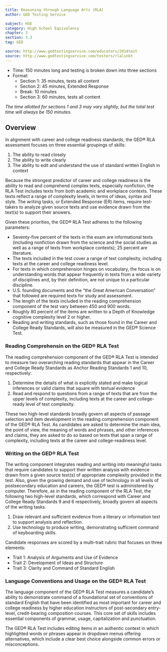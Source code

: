 ```yaml
---
title: Reasoning through Language Arts (RLA)
author: GED Testing Service

subject: HSE
category: High School Equivalency
chapter: 3
section: 3.3
tag: GED

source: http://www.gedtestingservice.com/educators/2014test
source: http://www.gedtestingservice.com/testers/rlalinkt
---
```

  * Time: 150 minutes long and testing is broken down into three sections
  * Format:
    - Section 1: 35 minutes, tests all content
    - Section 2: 45 minutes, Extended Response
    - Break: 10 minutes
    - Section 3: 60 minutes, tests all content

*The time allotted for sections 1 and 3 may vary slightly, but the total test time will always be 150 minutes.*

## Overview

In alignment with career and college readiness standards, the GED® RLA assessment focuses on three essential groupings of skills:

  1.  The ability to read closely
  1.  The ability to write clearly
  1.  The ability to edit and understand the use of standard written English in context

Because the strongest predictor of career and college readiness is the ability to read and comprehend complex texts, especially nonfiction, the RLA Test includes texts from both academic and workplace contexts. These texts reflect a range of complexity levels, in terms of ideas, syntax and style. The writing tasks, or Extended Response (ER) items, require test-takers to analyze given source texts and use evidence drawn from the text(s) to support their answers.

Given these priorities, the GED® RLA Test adheres to the following parameters:

  * Seventy-five percent of the texts in the exam are informational texts (including nonfiction drawn from the science and the social studies as well as a range of texts from workplace contexts); 25 percent are literature.
  * The texts included in the test cover a range of text complexity, including texts at the career and college readiness level.
  * For texts in which comprehension hinges on vocabulary, the focus is on understanding words that appear frequently in texts from a wide variety of disciplines and, by their definition, are not unique to a particular discipline.
  * U.S. founding documents and the “the Great American Conversation” that followed are required texts for study and assessment.
  * The length of the texts included in the reading comprehension component of the test vary between 450 and 900 words.
  * Roughly 80 percent of the items are written to a Depth of Knowledge cognitive complexity level 2 or higher.
  * Reading and writing standards, such as those found in the Career and College Ready Standards, will also be measured in the GED® Science Test.

### Reading Comprehensin on the GED® RLA Test

The reading comprehension component of the GED® RLA Test is intended to measure two overarching reading standards that appear in the Career and College Ready Standards as Anchor Reading Standards 1 and 10, respectively:

  1.  Determine the details of what is explicitly stated and make logical inferences or valid claims that square with textual evidence
  1.  Read and respond to questions from a range of texts that are from the upper levels of complexity, including texts at the career and college-ready level of text complexity.

These two high-level standards broadly govern all aspects of passage selection and item development in the reading comprehension component of the GED® RLA Test. As candidates are asked to determine the main idea, the point of view, the meaning of words and phrases, and other inferences and claims, they are asked to do so based on texts that span a range of complexity, including texts at the career and college-readiness level.

### Writing on the GED® RLA Test

The writing component integrates reading and writing into meaningful tasks that require candidates to support their written analysis with evidence drawn from a given source text(s) of appropriate complexity provided in the test. Also, given the growing demand and use of technology in all levels of postsecondary education and careers, the GED® test is administered by computer. Therefore, as in the reading component of the RLA Test, the following two high-level standards, which correspond with Career and College Ready Standards 9 and 6 respectively, broadly govern all aspects of the writing tasks.

  1.  Draw relevant and sufficient evidence from a literary or information text to support analysis and reflection.
  1.  Use technology to produce writing, demonstrating sufficient command of keyboarding skills.

Candidate responses are scored by a multi-trait rubric that focuses on three elements:

  * Trait 1: Analysis of Arguments and Use of Evidence
  * Trait 2: Development of Ideas and Structure
  * Trait 3: Clarity and Command of Standard English


### Language Conventions and Usage on the GED® RLA Test

The language component of the GED® RLA Test measures a candidate’s ability to demonstrate command of a foundational set of conventions of standard English that have been identified as most important for career and college readiness by higher education instructors of post-secondary entry-level, credit-bearing composition courses. This core set of skills includes essential components of grammar, usage, capitalization and punctuation.

The GED® RLA Test includes editing items in an authentic context in which highlighted words or phrases appear in dropdown menus offering alternatives, which include a clear best choice alongside common errors or misconceptions.
